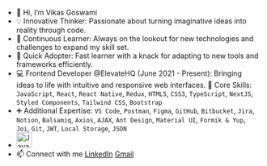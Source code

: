 - 👋 Hi, I’m Vikas Goswami
- 💡 Innovative Thinker: Passionate about turning imaginative ideas into reality through code.
- 🎯 Continuous Learner: Always on the lookout for new technologies and challenges to expand my skill set.
- 🚀 Quick Adopter: Fast learner with a knack for adapting to new tools and frameworks efficiently.
- 💻 Frontend Developer @ElevateHQ (June 2021 - Present): Bringing ideas to life with intuitive and responsive web interfaces.
🔧 Core Skills: `JavaScript`, `React`, `React Native`, `Redux`, `HTML5`, `CSS3`, `TypeScript`, `NextJS`, `Styled Components`, `Tailwind CSS`, `Bootstrap`
- ➕ Additional Expertise: `VS Code`, `Postman`, `Figma`, `GitHub`, `Bitbucket`, `Jira`, `Notion`, `Balsamiq`, `Axios`, `AJAX`, `Ant Design`, `Material UI`, `Formik & Yup`, `Joi`, `Git`, `JWT`, `Local Storage`, `JSON`
- <img src="https://img.shields.io/badge/-JavaScript-F7DF1E?logo=javascript&logoColor=black" alt="JavaScript" width="30" height="30">
- 📫 Connect with me 
  [LinkedIn](https://www.linkedin.com/in/vikas-goswami-41986a205/github-buttons) 
  [Gmail](vikasg224@gmail.com)


<!---
Akki37/Akki37 is a ✨ special ✨ repository because its `README.md` (this file) appears on your GitHub profile.
You can click the Preview link to take a look at your changes.
--->
